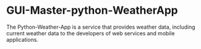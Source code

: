 # GUI-Master-python-WeatherApp
The Python-Weather-App is a service that provides weather data, including current weather data to the developers of web services and mobile applications.
